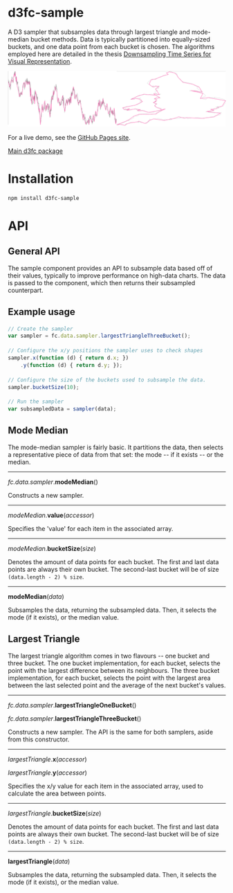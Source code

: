 # d3fc-sample

A D3 sampler that subsamples data through largest triangle and mode-median bucket methods. Data is typically partitioned into equally-sized buckets, and one data point from each bucket is chosen. The algorithms employed here are detailed in the thesis [Downsampling Time Series for Visual Representation](http://skemman.is/stream/get/1946/15343/37285/3/SS_MSthesis.pdf).


![d3fc sample](d3fc-sample.png)

For a live demo, see the [GitHub Pages site](http://d3fc.github.io/d3fc-sample/).

[Main d3fc package](https://github.com/ScottLogic/d3fc)

# Installation

```bash
npm install d3fc-sample
```

# API

## General API

The sample component provides an API to subsample data based off of their values, typically to improve performance on high-data charts. The data is passed to the component, which then returns their subsampled counterpart.

## Example usage

```javascript
// Create the sampler
var sampler = fc.data.sampler.largestTriangleThreeBucket();

// Configure the x/y positions the sampler uses to check shapes
sampler.x(function (d) { return d.x; })
    .y(function (d) { return d.y; });

// Configure the size of the buckets used to subsample the data.
sampler.bucketSize(10);

// Run the sampler
var subsampledData = sampler(data);
```

## Mode Median

The mode-median sampler is fairly basic. It partitions the data, then selects a representative piece of data from that set: the mode -- if it exists -- or the median.

---

*fc.data.sampler*.**modeMedian**()

Constructs a new sampler.

---

*modeMedian*.**value**(*accessor*)

Specifies the 'value' for each item in the associated array.

---

*modeMedian*.**bucketSize**(*size*)

Denotes the amount of data points for each bucket. The first and last data points are always their own bucket. The second-last bucket will be of size `(data.length - 2) % size`.

---

**modeMedian**(*data*)

Subsamples the data, returning the subsampled data. Then, it selects the mode (if it exists), or the median value.

## Largest Triangle

The largest triangle algorithm comes in two flavours -- one bucket and three bucket. The one bucket implementation, for each bucket, selects the point with the largest difference between its neighbours. The three bucket implementation, for each bucket, selects the point with the largest area between the last selected point and the average of the next bucket's values.

---

*fc.data.sampler*.**largestTriangleOneBucket**()

*fc.data.sampler*.**largestTriangleThreeBucket**()

Constructs a new sampler. The API is the same for both samplers, aside from this constructor.

---

*largestTriangle*.**x**(*accessor*)

*largestTriangle*.**y**(*accessor*)

Specifies the x/y value for each item in the associated array, used to calculate the area between points.

---

*largestTriangle*.**bucketSize**(*size*)

Denotes the amount of data points for each bucket. The first and last data points are always their own bucket. The second-last bucket will be of size `(data.length - 2) % size`.

---

**largestTriangle**(*data*)

Subsamples the data, returning the subsampled data. Then, it selects the mode (if it exists), or the median value.
